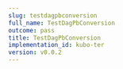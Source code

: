 ```yaml
---
slug: testdagpbconversion
full_name: TestDagPbConversion
outcome: pass
title: TestDagPbConversion
implementation_id: kubo-ter
version: v0.0.2
---
```


